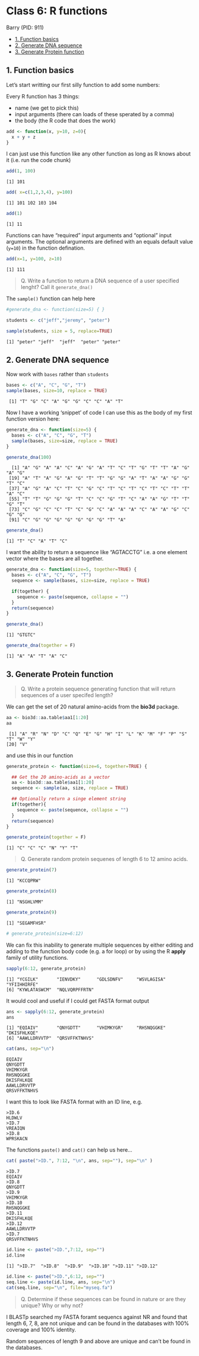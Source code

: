 # Class 6: R functions
Barry (PID: 911)

- [1. Function basics](#1-function-basics)
- [2. Generate DNA sequence](#2-generate-dna-sequence)
- [3. Generate Protein function](#3-generate-protein-function)

## 1. Function basics

Let’s start writting our first silly function to add some numbers:

Every R function has 3 things:

- name (we get to pick this)
- input arguments (there can loads of these sperated by a comma)
- the body (the R code that does the work)

``` r
add <- function(x, y=10, z=0){
  x + y + z
}
```

I can just use this function like any other function as long as R knows
about it (i.e. run the code chunk)

``` r
add(1, 100)
```

    [1] 101

``` r
add( x=c(1,2,3,4), y=100)
```

    [1] 101 102 103 104

``` r
add(1)
```

    [1] 11

Functions can have “required” input arguments and “optional” input
arguments. The optional arguments are defined with an equals default
value (`y=10`) in the function defination.

``` r
add(x=1, y=100, z=10)
```

    [1] 111

> Q. Write a function to return a DNA sequence of a user specified
> lenght? Call it `generate_dna()`

The `sample()` function can help here

``` r
#generate_dna <- function(size=5) { }

students <- c("jeff","jeremy", "peter")

sample(students, size = 5, replace=TRUE)
```

    [1] "peter" "jeff"  "jeff"  "peter" "peter"

## 2. Generate DNA sequence

Now work with `bases` rather than `students`

``` r
bases <- c("A", "C", "G", "T")
sample(bases, size=10, replace = TRUE)
```

     [1] "T" "G" "C" "A" "G" "G" "C" "C" "A" "T"

Now I have a working ‘snippet’ of code I can use this as the body of my
first function version here:

``` r
generate_dna <- function(size=5) { 
  bases <- c("A", "C", "G", "T")
  sample(bases, size=size, replace = TRUE)
}
```

``` r
generate_dna(100)
```

      [1] "A" "G" "A" "A" "C" "A" "G" "A" "T" "C" "T" "G" "T" "T" "A" "G" "A" "G"
     [19] "A" "T" "A" "G" "A" "G" "T" "T" "G" "G" "A" "T" "A" "A" "G" "G" "T" "C"
     [37] "A" "G" "A" "C" "T" "C" "G" "C" "T" "C" "T" "C" "T" "C" "T" "T" "A" "C"
     [55] "T" "T" "G" "G" "G" "T" "C" "C" "G" "T" "C" "A" "A" "G" "T" "T" "G" "T"
     [73] "C" "G" "C" "C" "T" "C" "G" "C" "A" "A" "A" "C" "A" "A" "G" "C" "G" "G"
     [91] "C" "G" "G" "G" "G" "G" "G" "G" "T" "A"

``` r
generate_dna()
```

    [1] "T" "C" "A" "T" "C"

I want the ability to return a sequence like “AGTACCTG” i.e. a one
element vector where the bases are all together.

``` r
generate_dna <- function(size=5, together=TRUE) { 
  bases <- c("A", "C", "G", "T")
  sequence <- sample(bases, size=size, replace = TRUE)

  if(together) {
    sequence <- paste(sequence, collapse = "")
  }
  return(sequence)
}
```

``` r
generate_dna()
```

    [1] "GTGTC"

``` r
generate_dna(together = F)
```

    [1] "A" "A" "T" "A" "C"

## 3. Generate Protein function

> Q. Write a protein sequence generating function that will return
> sequences of a user specifed length?

We can get the set of 20 natural amino-acids from the **bio3d** package.

``` r
aa <- bio3d::aa.table$aa1[1:20]
aa
```

     [1] "A" "R" "N" "D" "C" "Q" "E" "G" "H" "I" "L" "K" "M" "F" "P" "S" "T" "W" "Y"
    [20] "V"

and use this in our function

``` r
generate_protein <- function(size=6, together=TRUE) {

  ## Get the 20 amino-acids as a vector
  aa <- bio3d::aa.table$aa1[1:20]
  sequence <- sample(aa, size, replace = TRUE)

  ## Optionally return a singe element string
  if(together){
    sequence <- paste(sequence, collapse = "")
  }
  return(sequence)
}
```

``` r
generate_protein(together = F)
```

    [1] "C" "C" "C" "N" "Y" "T"

> Q. Generate random protein sequenes of length 6 to 12 amino acids.

``` r
generate_protein(7)
```

    [1] "KCCQPRW"

``` r
generate_protein(8)
```

    [1] "NSGHLVMM"

``` r
generate_protein(9)
```

    [1] "SEGAMFHSR"

``` r
# generate_protein(size=6:12)
```

We can fix this inability to generate multiple sequences by either
editing and adding to the function body code (e.g. a for loop) or by
using the R **apply** family of utility functions.

``` r
sapply(6:12, generate_protein)
```

    [1] "YCGILK"       "IENVDKY"      "GDLSDNFV"     "WSVLAGISA"    "YFIIHHIRFE"  
    [6] "KYWLATASWCM"  "NQLVQRPFFRTN"

It would cool and useful if I could get FASTA format output

``` r
ans <- sapply(6:12, generate_protein)
ans
```

    [1] "EQIAIV"       "QNYGDTT"      "VHIMKYGR"     "RHSNQGGKE"    "DKISFHLKQE"  
    [6] "AAWLLDRVVTP"  "QRSVFFKTNHVS"

``` r
cat(ans, sep="\n")
```

    EQIAIV
    QNYGDTT
    VHIMKYGR
    RHSNQGGKE
    DKISFHLKQE
    AAWLLDRVVTP
    QRSVFFKTNHVS

I want this to look like FASTA format with an ID line, e.g.

    >ID.6
    HLDWLV
    >ID.7
    VREAIQN
    >ID.8
    WPRSKACN

The functions `paste()` and `cat()` can help us here…

``` r
cat( paste(">ID.", 7:12, "\n", ans, sep=""), sep="\n" )
```

    >ID.7
    EQIAIV
    >ID.8
    QNYGDTT
    >ID.9
    VHIMKYGR
    >ID.10
    RHSNQGGKE
    >ID.11
    DKISFHLKQE
    >ID.12
    AAWLLDRVVTP
    >ID.7
    QRSVFFKTNHVS

``` r
id.line <- paste(">ID.",7:12, sep="")
id.line
```

    [1] ">ID.7"  ">ID.8"  ">ID.9"  ">ID.10" ">ID.11" ">ID.12"

``` r
id.line <- paste(">ID.",6:12, sep="")
seq.line <- paste(id.line, ans, sep="\n")
cat(seq.line, sep="\n", file="myseq.fa")
```

> Q. Determine if these sequences can be found in nature or are they
> unique? Why or why not?

I BLASTp searched my FASTA foramt sequencs against NR and found that
length 6, 7, 8, are not unique and can be found in the databases with
100% coverage and 100% identity.

Random sequences of length 9 and above are unique and can’t be found in
the databases.
